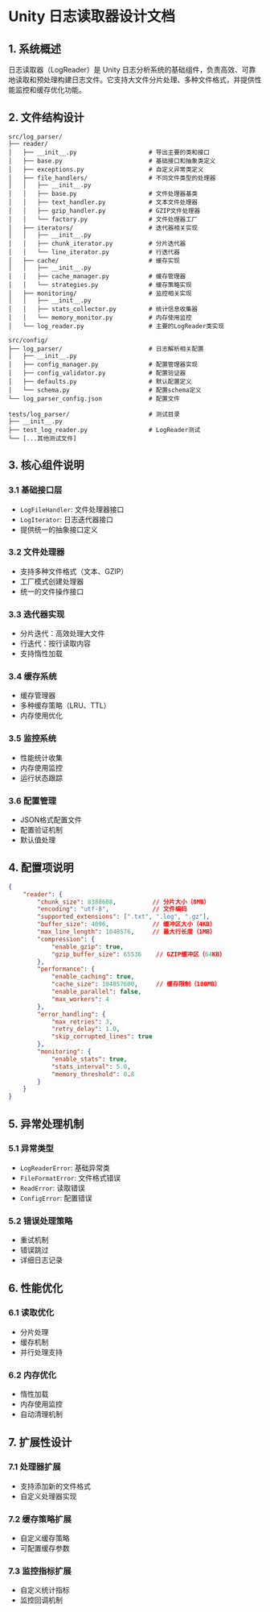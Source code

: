 ﻿# Unity 日志读取器设计文档

## 1. 系统概述
日志读取器（LogReader）是 Unity 日志分析系统的基础组件，负责高效、可靠地读取和预处理构建日志文件。它支持大文件分片处理、多种文件格式，并提供性能监控和缓存优化功能。

## 2. 文件结构设计
```
src/log_parser/
├── reader/
│   ├── __init__.py                    # 导出主要的类和接口
│   ├── base.py                        # 基础接口和抽象类定义
│   ├── exceptions.py                  # 自定义异常类定义
│   ├── file_handlers/                 # 不同文件类型的处理器
│   │   ├── __init__.py
│   │   ├── base.py                    # 文件处理器基类
│   │   ├── text_handler.py            # 文本文件处理器
│   │   ├── gzip_handler.py            # GZIP文件处理器
│   │   └── factory.py                 # 文件处理器工厂
│   ├── iterators/                     # 迭代器相关实现
│   │   ├── __init__.py
│   │   ├── chunk_iterator.py          # 分片迭代器
│   │   └── line_iterator.py           # 行迭代器
│   ├── cache/                         # 缓存实现
│   │   ├── __init__.py
│   │   ├── cache_manager.py           # 缓存管理器
│   │   └── strategies.py              # 缓存策略实现
│   ├── monitoring/                    # 监控相关实现
│   │   ├── __init__.py
│   │   ├── stats_collector.py         # 统计信息收集器
│   │   └── memory_monitor.py          # 内存使用监控
│   └── log_reader.py                  # 主要的LogReader类实现

src/config/
├── log_parser/                        # 日志解析相关配置
│   ├── __init__.py
│   ├── config_manager.py              # 配置管理器实现
│   ├── config_validator.py            # 配置验证器
│   ├── defaults.py                    # 默认配置定义
│   └── schema.py                      # 配置schema定义
└── log_parser_config.json             # 配置文件

tests/log_parser/                      # 测试目录
├── __init__.py
├── test_log_reader.py                 # LogReader测试
└── [...其他测试文件]
```

## 3. 核心组件说明

### 3.1 基础接口层
- `LogFileHandler`: 文件处理器接口
- `LogIterator`: 日志迭代器接口
- 提供统一的抽象接口定义

### 3.2 文件处理器
- 支持多种文件格式（文本、GZIP）
- 工厂模式创建处理器
- 统一的文件操作接口

### 3.3 迭代器实现
- 分片迭代：高效处理大文件
- 行迭代：按行读取内容
- 支持惰性加载

### 3.4 缓存系统
- 缓存管理器
- 多种缓存策略（LRU、TTL）
- 内存使用优化

### 3.5 监控系统
- 性能统计收集
- 内存使用监控
- 运行状态跟踪

### 3.6 配置管理
- JSON格式配置文件
- 配置验证机制
- 默认值处理

## 4. 配置项说明

```json
{
    "reader": {
        "chunk_size": 8388608,          // 分片大小（8MB）
        "encoding": "utf-8",            // 文件编码
        "supported_extensions": [".txt", ".log", ".gz"],
        "buffer_size": 4096,            // 缓冲区大小（4KB）
        "max_line_length": 1048576,     // 最大行长度（1MB）
        "compression": {
            "enable_gzip": true,
            "gzip_buffer_size": 65536    // GZIP缓冲区（64KB）
        },
        "performance": {
            "enable_caching": true,
            "cache_size": 104857600,     // 缓存限制（100MB）
            "enable_parallel": false,
            "max_workers": 4
        },
        "error_handling": {
            "max_retries": 3,
            "retry_delay": 1.0,
            "skip_corrupted_lines": true
        },
        "monitoring": {
            "enable_stats": true,
            "stats_interval": 5.0,
            "memory_threshold": 0.8
        }
    }
}
```

## 5. 异常处理机制

### 5.1 异常类型
- `LogReaderError`: 基础异常类
- `FileFormatError`: 文件格式错误
- `ReadError`: 读取错误
- `ConfigError`: 配置错误

### 5.2 错误处理策略
- 重试机制
- 错误跳过
- 详细日志记录

## 6. 性能优化

### 6.1 读取优化
- 分片处理
- 缓存机制
- 并行处理支持

### 6.2 内存优化
- 惰性加载
- 内存使用监控
- 自动清理机制

## 7. 扩展性设计

### 7.1 处理器扩展
- 支持添加新的文件格式
- 自定义处理器实现

### 7.2 缓存策略扩展
- 自定义缓存策略
- 可配置缓存参数

### 7.3 监控指标扩展
- 自定义统计指标
- 监控回调机制